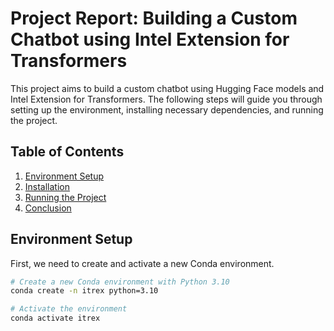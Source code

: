 # Project Report: Building a Custom Chatbot using Intel Extension for Transformers

This project aims to build a custom chatbot using Hugging Face models and Intel Extension for Transformers. The following steps will guide you through setting up the environment, installing necessary dependencies, and running the project.

## Table of Contents

1. [Environment Setup](#environment-setup)
2. [Installation](#installation)
3. [Running the Project](#running-the-project)
4. [Conclusion](#conclusion)

## Environment Setup

First, we need to create and activate a new Conda environment.

```bash
# Create a new Conda environment with Python 3.10
conda create -n itrex python=3.10

# Activate the environment
conda activate itrex
```
